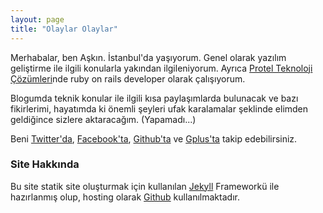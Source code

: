 ```yaml
---
layout: page
title: "Olaylar Olaylar"
---
```


<p>Merhabalar, ben Aşkın. İstanbul'da yaşıyorum.
Genel olarak yazılım geliştirme ile ilgili konularla yakından ilgileniyorum.
Ayrıca <a href="http://www.protel.com.tr/">Protel Teknoloji Çözümleri</a>nde ruby on rails developer olarak çalışıyorum.
</p><p>
Blogumda teknik konular ile ilgili kısa paylaşımlarda bulunacak ve
bazı fikirlerimi, hayatımda ki önemli şeyleri ufak karalamalar
şeklinde elimden geldiğince sizlere aktaracağım. (Yapamadı...)
</p>

Beni [Twitter'da](https://twitter.com/askngdk),
[Facebook'ta](https://www.facebook.com/askngdk),
[Github'ta](http://github.com/askn) ve
[Gplus'ta](https://plus.google.com/u/0/101664352366673735839/posts) takip
edebilirsiniz.

### Site Hakkında

Bu site statik site oluşturmak için kullanılan [Jekyll](http://jekyllrb.com/) Frameworkü ile hazırlanmış olup,
hosting olarak [Github](http://pages.github.com/) kullanılmaktadır.
